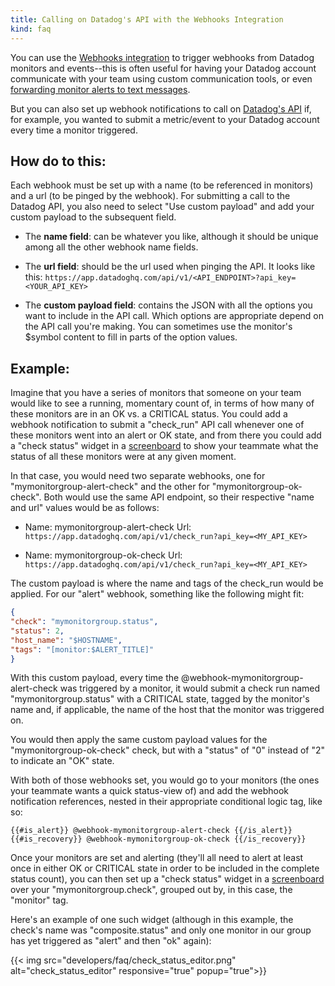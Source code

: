 ```yaml
---
title: Calling on Datadog's API with the Webhooks Integration
kind: faq
---
```


You can use the [Webhooks integration](/integrations/webhooks) to trigger webhooks from Datadog monitors and events--this is often useful for having your Datadog account communicate with your team using custom communication tools, or even [forwarding monitor alerts to text messages](https://www.datadoghq.com/blog/send-alerts-sms-customizable-webhooks-twilio).

But you can also set up webhook notifications to call on [Datadog's API](/api) if, for example, you wanted to submit a metric/event to your Datadog account every time a monitor triggered.

## How do to this:

Each webhook must be set up with a name (to be referenced in monitors) and a url (to be pinged by the webhook). For submitting a call to the Datadog API, you also need to select "Use custom payload" and add your custom payload to the subsequent field.

* The **name field**: can be whatever you like, although it should be unique among all the other webhook name fields.

* The **url field**: should be the url used when pinging the API. It looks like this:
`https://app.datadoghq.com/api/v1/<API_ENDPOINT>?api_key=<YOUR_API_KEY>`

* The **custom payload field**: contains the JSON with all the options you want to include in the API call. Which options are appropriate depend on the API call you're making. You can sometimes use the monitor's $symbol content to fill in parts of the option values.

## Example:

Imagine that you have a series of monitors that someone on your team would like to see a running, momentary count of, in terms of how many of these monitors are in an OK vs. a CRITICAL status. You could add a webhook notification to submit a "check_run" API call whenever one of these monitors went into an alert or OK state, and from there you could add a "check status" widget in a [screenboard](/graphing/dashboards/screenboard) to show your teammate what the status of all these monitors were at any given moment.

In that case, you would need two separate webhooks, one for "mymonitorgroup-alert-check" and the other for "mymonitorgroup-ok-check". Both would use the same API endpoint, so their respective "name and url" values would be as follows:

* Name: mymonitorgroup-alert-check
    Url: `https://app.datadoghq.com/api/v1/check_run?api_key=<MY_API_KEY>`

* Name: mymonitorgroup-ok-check
    Url: `https://app.datadoghq.com/api/v1/check_run?api_key=<MY_API_KEY>`

The custom payload is where the name and tags of the check_run would be applied. For our "alert" webhook, something like the following might fit:

```json
{
"check": "mymonitorgroup.status",
"status": 2,
"host_name": "$HOSTNAME",
"tags": "[monitor:$ALERT_TITLE]"
}
```

With this custom payload, every time the @webhook-mymonitorgroup-alert-check was triggered by a monitor, it would submit a check run named "mymonitorgroup.status" with a CRITICAL state, tagged by the monitor's name and, if applicable, the name of the host that the monitor was triggered on.

You would then apply the same custom payload values for the "mymonitorgroup-ok-check" check, but with a "status" of "0" instead of "2" to indicate an "OK" state.

With both of those webhooks set, you would go to your monitors (the ones your teammate wants a quick status-view of) and add the webhook notification references, nested in their appropriate conditional logic tag, like so:

```
{{#is_alert}} @webhook-mymonitorgroup-alert-check {{/is_alert}}
{{#is_recovery}} @webhook-mymonitorgroup-ok-check {{/is_recovery}}
```

Once your monitors are set and alerting (they'll all need to alert at least once in either OK or CRITICAL state in order to be included in the complete status count), you can then set up a "check status" widget in a [screenboard](/graphing/dashboards/screenboard) over your "mymonitorgroup.check", grouped out by, in this case, the "monitor" tag.

Here's an example of one such widget (although in this example, the check's name was "composite.status" and only one monitor in our group has yet triggered as "alert" and then "ok" again):

{{< img src="developers/faq/check_status_editor.png" alt="check_status_editor" responsive="true" popup="true">}}